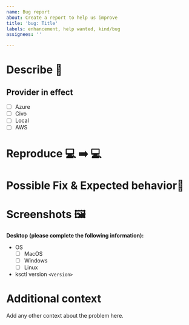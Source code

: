 ```yaml
---
name: Bug report
about: Create a report to help us improve
title: 'bug: Title'
labels: enhancement, help wanted, kind/bug
assignees: ''

---
```


# Describe 🐞 
<!--A clear and concise description of what the bug is. -->
## Provider in effect
- [ ] Azure
- [ ] Civo
- [ ] Local
- [ ] AWS

# Reproduce 💻 ➡️  💻 
<!-- Steps to reproduce the behavior -->

# Possible Fix & Expected behavior🔧 
<!-- A clear and concise description of what you expected to happen. -->

# Screenshots :framed_picture:
<!-- If applicable, add screenshots to help explain your problem. -->

**Desktop (please complete the following information):**
 - OS
   - [ ] MacOS
   - [ ] Windows
   - [ ] Linux
 - ksctl version `<Version>`

# Additional context
Add any other context about the problem here.
